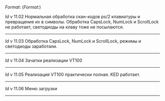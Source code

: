 $Format:%ci$ ($Format:%h$)

$Id$
v 11.02
Нормальная обработка скан-кодов ps/2 клавиатуры и превращение их в символы.
Обработка CapsLock, NumLock и ScrollLock не работает, светодиоды на клаву тоже не посылаются.

---

$Id$
v 11.03
Обработка CapsLock, NumLock и ScrollLock, режимы и светодиоды заработали.

---

$Id$
v 11.04
Зачатки реализации VT100

---

$Id$
v 11.05
Реализация VT100 практически полная. KED работает.

---

$Id$
v 11.06
Меню загрузки

---
